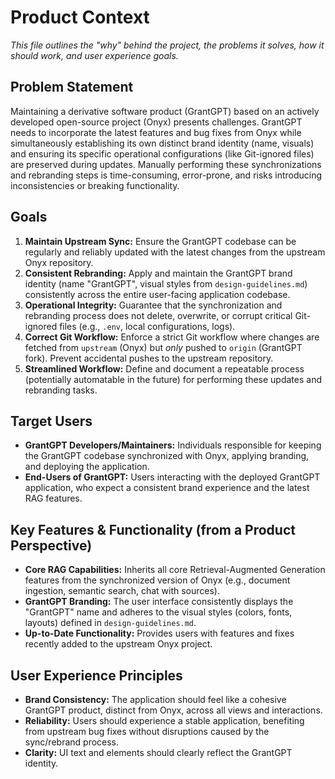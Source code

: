 # Product Context

*This file outlines the "why" behind the project, the problems it solves, how it should work, and user experience goals.*

## Problem Statement

Maintaining a derivative software product (GrantGPT) based on an actively developed open-source project (Onyx) presents challenges. GrantGPT needs to incorporate the latest features and bug fixes from Onyx while simultaneously establishing its own distinct brand identity (name, visuals) and ensuring its specific operational configurations (like Git-ignored files) are preserved during updates. Manually performing these synchronizations and rebranding steps is time-consuming, error-prone, and risks introducing inconsistencies or breaking functionality.

## Goals

1.  **Maintain Upstream Sync:** Ensure the GrantGPT codebase can be regularly and reliably updated with the latest changes from the upstream Onyx repository.
2.  **Consistent Rebranding:** Apply and maintain the GrantGPT brand identity (name "GrantGPT", visual styles from `design-guidelines.md`) consistently across the entire user-facing application codebase.
3.  **Operational Integrity:** Guarantee that the synchronization and rebranding process does not delete, overwrite, or corrupt critical Git-ignored files (e.g., `.env`, local configurations, logs).
4.  **Correct Git Workflow:** Enforce a strict Git workflow where changes are fetched from `upstream` (Onyx) but *only* pushed to `origin` (GrantGPT fork). Prevent accidental pushes to the upstream repository.
5.  **Streamlined Workflow:** Define and document a repeatable process (potentially automatable in the future) for performing these updates and rebranding tasks.

## Target Users

*   **GrantGPT Developers/Maintainers:** Individuals responsible for keeping the GrantGPT codebase synchronized with Onyx, applying branding, and deploying the application.
*   **End-Users of GrantGPT:** Users interacting with the deployed GrantGPT application, who expect a consistent brand experience and the latest RAG features.

## Key Features & Functionality (from a Product Perspective)

*   **Core RAG Capabilities:** Inherits all core Retrieval-Augmented Generation features from the synchronized version of Onyx (e.g., document ingestion, semantic search, chat with sources).
*   **GrantGPT Branding:** The user interface consistently displays the "GrantGPT" name and adheres to the visual styles (colors, fonts, layouts) defined in `design-guidelines.md`.
*   **Up-to-Date Functionality:** Provides users with features and fixes recently added to the upstream Onyx project.

## User Experience Principles

*   **Brand Consistency:** The application should feel like a cohesive GrantGPT product, distinct from Onyx, across all views and interactions.
*   **Reliability:** Users should experience a stable application, benefiting from upstream bug fixes without disruptions caused by the sync/rebrand process.
*   **Clarity:** UI text and elements should clearly reflect the GrantGPT identity.
